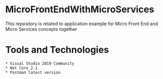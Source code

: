 # MicroFrontEndWithMicroServices
This repository is related to application example for Micro Front End and Micro Services concepts together

# Tools and Technologies 
    * Visual Studio 2019 Community
    * Net Core 2.1
    * Postman latest version
